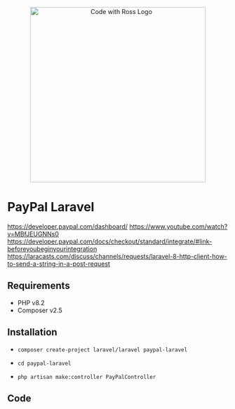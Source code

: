 <p align="center">
    <a href="https://www.codewithross.com/" target="_blank">
        <img src="https://assets.edlin.app/logo/codewithross/logo-dark.svg" width="400" alt="Code with Ross Logo">
    </a>
</p>

# PayPal Laravel

https://developer.paypal.com/dashboard/
https://www.youtube.com/watch?v=MBfJEUGNNs0
https://developer.paypal.com/docs/checkout/standard/integrate/#link-beforeyoubeginyourintegration
https://laracasts.com/discuss/channels/requests/laravel-8-http-client-how-to-send-a-string-in-a-post-request

## Requirements

- PHP v8.2
- Composer v2.5

## Installation

- `composer create-project laravel/laravel paypal-laravel`
- `cd paypal-laravel`

- `php artisan make:controller PayPalController`

## Code

